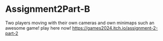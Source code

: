 # Assignment2Part-B
Two players moving with their own cameras and own minimaps such an awesome game! play here now!
https://games2024.itch.io/assignment-2-part-2
